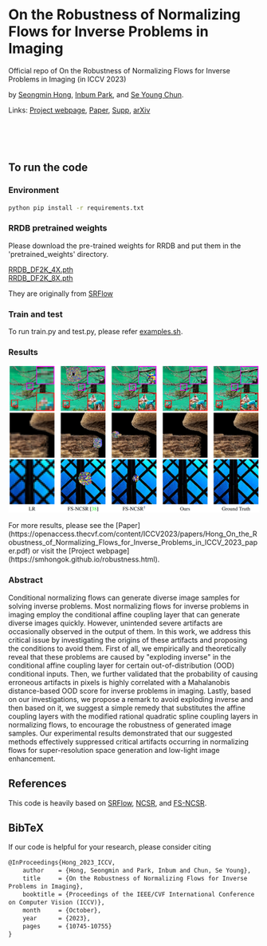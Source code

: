# On the Robustness of Normalizing Flows for Inverse Problems in Imaging

Official repo of On the Robustness of Normalizing Flows for Inverse Problems in Imaging (in ICCV 2023)

by [Seongmin Hong](https://smhongok.github.io/), [Inbum Park](https://inbumpark.github.io/), and [Se Young Chun](https://icl.snu.ac.kr/pi).

Links: [Project webpage](https://smhongok.github.io/robustness.html), [Paper](https://openaccess.thecvf.com/content/ICCV2023/papers/Hong_On_the_Robustness_of_Normalizing_Flows_for_Inverse_Problems_in_ICCV_2023_paper.pdf), [Supp](https://openaccess.thecvf.com/content/ICCV2023/supplemental/Hong_On_the_Robustness_ICCV_2023_supplemental.pdf), [arXiv](https://arxiv.org/abs/2212.04319)


<br><br><br>

## To run the code
### Environment
```.bash
python pip install -r requirements.txt
```
### RRDB pretrained weights
Please download the pre-trained weights for RRDB and put them in the 'pretrained_weights' directory.

[RRDB_DF2K_4X.pth](https://drive.google.com/file/d/1597Gblp_lsPEsyBuD8YrqelSMFbauObS/view?usp=sharing)\
[RRDB_DF2K_8X.pth](https://drive.google.com/file/d/1nyggiyxTZLAEOAjV6_x8UEmdoMdI5ulp/view?usp=sharing)

They are originally from [SRFlow](https://github.com/andreas128/SRFlow)

### Train and test

To run train.py and test.py, please refer [examples.sh](examples.sh).

### Results
<p align="center">
  <img src="figs/6.png">
</p>
For more results, please see the [Paper](https://openaccess.thecvf.com/content/ICCV2023/papers/Hong_On_the_Robustness_of_Normalizing_Flows_for_Inverse_Problems_in_ICCV_2023_paper.pdf) or visit the [Project webpage](https://smhongok.github.io/robustness.html).


### Abstract
Conditional normalizing flows can generate diverse image samples for solving inverse problems. Most normalizing flows for inverse problems in imaging employ the conditional affine coupling layer that can generate diverse images quickly. However, unintended severe artifacts are occasionally observed in the output of them. In this work, we address this critical issue by investigating the origins of these artifacts and proposing the conditions to avoid them. First of all, we empirically and theoretically reveal that these problems are caused by "exploding inverse" in the conditional affine coupling layer for certain out-of-distribution (OOD) conditional inputs. Then, we further validated that the probability of causing erroneous artifacts in pixels is highly correlated with a Mahalanobis distance-based OOD score for inverse problems in imaging. Lastly, based on our investigations, we propose a remark to avoid exploding inverse and then based on it, we suggest a simple remedy that substitutes the affine coupling layers with the modified rational quadratic spline coupling layers in normalizing flows, to encourage the robustness of generated image samples. Our experimental results demonstrated that our suggested methods effectively suppressed critical artifacts occurring in normalizing flows for super-resolution space generation and low-light image enhancement. 



## References
This code is heavily based on [SRFlow](https://github.com/andreas128/SRFlow), [NCSR](https://github.com/younggeun-kim/NCSR), and [FS-NCSR](https://github.com/dsshim0125/FS-NCSR).


## BibTeX

If our code is helpful for your research, please consider citing
```
@InProceedings{Hong_2023_ICCV,
    author    = {Hong, Seongmin and Park, Inbum and Chun, Se Young},
    title     = {On the Robustness of Normalizing Flows for Inverse Problems in Imaging},
    booktitle = {Proceedings of the IEEE/CVF International Conference on Computer Vision (ICCV)},
    month     = {October},
    year      = {2023},
    pages     = {10745-10755}
}
```
